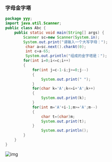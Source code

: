 ### 字母金字塔

~~~java
package yyy;
import java.util.Scanner;
public class Abc {
	public static void main(String[] args) {
		Scanner sc=new Scanner(System.in);
		System.out.print("请输入一个大写字母：");
		 char a=sc.next().charAt(0);
		 int c=a-65;
		 System.out.println("组成的金字塔是：");
		for(int i=0;i<=c;i++)
		{
			for(int j=c-1-i;j>=0;j--)
			{
				System.out.print(" ");
			}
			for(char k='A';k<=i+'A';k++)
			{
				System.out.print(k);
			}		
			for(int m='A'+i-1;m>='A';m--)
			{
				char t=(char)m;
		     	System.out.print(t);
			}
				System.out.println();
		}
	}
}
~~~

![img](https://img-blog.csdn.net/20180708115440200?watermark/2/text/aHR0cHM6Ly9ibG9nLmNzZG4ubmV0L3FxXzQxNjc5ODE4/font/5a6L5L2T/fontsize/400/fill/I0JBQkFCMA==/dissolve/70)